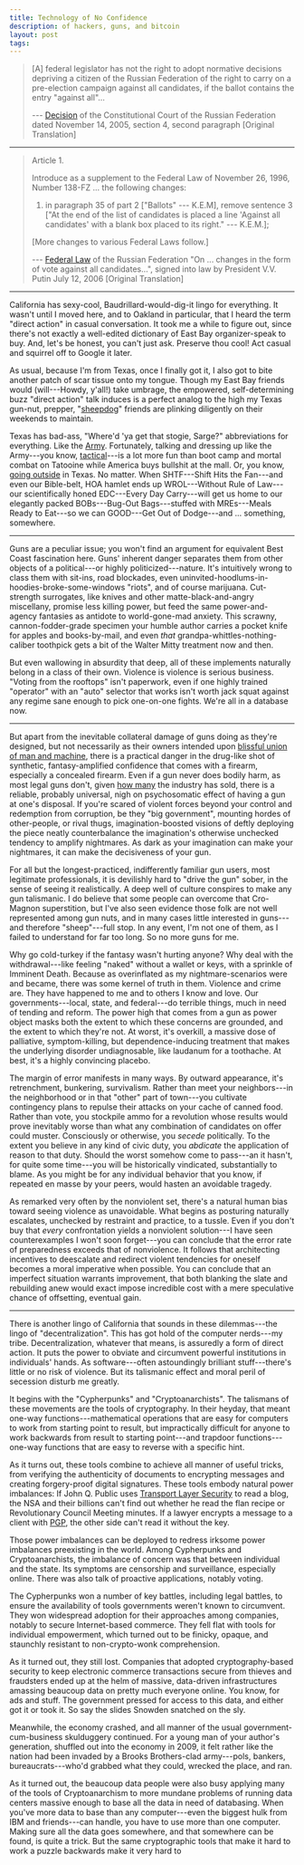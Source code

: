 ```yaml
---
title: Technology of No Confidence
description: of hackers, guns, and bitcoin
layout: post
tags:
---
```


> \[A\] federal legislator has not the right to adopt normative
> decisions depriving a citizen of the Russian Federation of the right
> to carry on a pre-election campaign against all candidates, if the
> ballot contains the entry "against all"...
>
> --- [Decision] of the Constitutional Court of the Russian Federation
> dated November 14, 2005, section 4, second paragraph \[Original
> Translation\]

[Decision]: http://www.echr.ru/documents/doc/12043020/12043020.htm

---

> Article 1.
>
> Introduce as a supplement to the Federal Law of November 26, 1996,
> Number 138-FZ ... the following changes:
>
> 1. in paragraph 35 of part 2 \["Ballots" --- K.E.M\], remove sentence
>    3 \["At the end of the list of candidates is placed a line
>    'Against all candidates' with a blank box placed to its right."
>    --- K.E.M.\];
>
> \[More changes to various Federal Laws follow.\]
>
> --- [Federal Law] of the Russian Federation "On ... changes in the form of
> vote against all candidates...", signed into law by President V.V. Putin
> July 12, 2006 \[Original Translation\]


[Federal Law]: http://pravo.gov.ru/proxy/ips/?docbody=&nd=102107858&rdk=&backlink=1

---

California has sexy-cool, Baudrillard-would-dig-it lingo for
everything.  It wasn't until I moved here, and to Oakland in
particular, that I heard the term "direct action" in casual
conversation. It took me a while to figure out, since there's not
exactly a well-edited dictionary of East Bay organizer-speak to buy.
And, let's be honest, you can't just ask.  Preserve thou cool!
Act casual and squirrel off to Google it later.

As usual, because I'm from Texas, once I finally got it, I also got
to bite another patch of scar tissue onto my tongue.  Though my
East Bay friends would (will---Howdy, y'all!) take umbrage, the
empowered, self-determining buzz "direct action" talk induces is a
perfect analog to the high my Texas gun-nut, prepper, "[sheepdog]"
friends are plinking diligently on their weekends to maintain.

Texas has bad-ass, "Where'd 'ya get that stogie, Sarge?" abbreviations
for everything.  Like the [Army].  Fortunately, talking and dressing
up like the Army---you know, [tactical]---is a lot more fun than
boot camp and mortal combat on Tatooine while America buys bullshit
at the mall.  Or, you know, [going outside] in Texas.  No matter.
When SHTF---Shift Hits the Fan---and even our Bible-belt, HOA hamlet
ends up WROL---Without Rule of Law---our scientifically honed
EDC---Every Day Carry---will get us home to our elegantly packed
BOBs---Bug-Out Bags---stuffed with MREs---Meals Ready to Eat---so we
can GOOD---Get Out of Dodge---and ... something, somewhere.

[sheepdog]: http://www.killology.com/sheep-wolves-and-sheepdogs

[Army]: https://en.wikipedia.org/wiki/Fort_Hood

[going outside]: https://en.wikipedia.org/wiki/Climate_of_Houston

[tactical]: http://lonelymachines.org/mall-ninjas/

---

Guns are a peculiar issue; you won't find an argument for equivalent
Best Coast fascination here.  Guns' inherent danger separates them
from other objects of a political---or highly politicized---nature.
It's intuitively wrong to class them with sit-ins, road blockades,
even uninvited-hoodlums-in-hoodies-broke-some-windows "riots", and
of course marijuana.  Cut-strength surrogates, like knives and other
matte-black-and-angry miscellany, promise less killing power, but
feed the same power-and-agency fantasies as antidote to world-gone-mad
anxiety.  This scrawny, cannon-fodder-grade specimen your humble author
carries a pocket knife for apples and books-by-mail, and even _that_
grandpa-whittles-nothing-caliber toothpick gets a bit of the Walter
Mitty treatment now and then.

But even wallowing in absurdity that deep, all of these implements
naturally belong in a class of their own.  Violence is violence
is serious business.  "Voting from the rooftops" isn't paperwork,
even if one highly trained "operator" with an "auto" selector that
works isn't worth jack squat against any regime sane enough to pick
one-on-one fights.  We're all in a database now.

---

But apart from the inevitable collateral damage of guns doing as
they're designed, but not necessarily as their owners intended upon
[blissful union of man and machine][tractor], there is a practical
danger in the drug-like shot of synthetic, fantasy-amplified confidence
that comes with a firearm, especially a concealed firearm.  Even if a
gun never does bodily harm, as most legal guns don't, given [how many]
the industry has sold, there is a reliable, probably universal, nigh
on psychosomatic effect of having a gun at one's disposal.  If you're
scared of violent forces beyond your control and redemption from
corruption, be they "big government", mounting hordes of other-people,
or rival thugs, imagination-boosted visions of deftly deploying the
piece neatly counterbalance the imagination's otherwise unchecked
tendency to amplify nightmares.  As dark as your imagination can make
your nightmares, it can make the decisiveness of your gun.

[tractor]: https://youtu.be/IUAuFLhCnRM

[how many]: http://www.smallarmssurvey.org/fileadmin/docs/A-Yearbook/2007/en/full/Small-Arms-Survey-2007-Chapter-02-EN.pdf

For all but the longest-practiced, indifferently familiar gun users,
most legitimate professionals, it is devilishly hard to "drive the
gun" sober, in the sense of seeing it realistically.  A deep well
of culture conspires to make any gun talismanic.  I do believe that
some people can overcome that Cro-Magnon superstition, but I've
also seen evidence those folk are not well represented among gun
nuts, and in many cases little interested in guns---and therefore
"sheep"---full stop.  In any event, I'm not one of them, as I failed
to understand for far too long.  So no more guns for me.

Why go cold-turkey if the fantasy wasn't hurting anyone?  Why deal
with the withdrawal---like feeling "naked" without a wallet or
keys, with a sprinkle of Imminent Death.  Because as overinflated
as my nightmare-scenarios were and became, there was some kernel
of truth in them.  Violence and crime are.  They have happened to
me and to others I know and love.  Our governments---local, state,
and federal---do terrible things, much in need of tending and reform.
The power high that comes from a gun as power object masks both the
extent to which these concerns are grounded, and the extent to which
they're not.  At worst, it's overkill, a massive dose of palliative,
symptom-killing, but dependence-inducing treatment that makes the
underlying disorder undiagnosable, like laudanum for a toothache.
At best, it's a highly convincing placebo.

The margin of error manifests in many ways.  By outward appearance,
it's retrenchment, bunkering, survivalism.  Rather than meet your
neighbors---in the neighborhood or in that "other" part of town---you
cultivate contingency plans to repulse their attacks on your cache of
canned food.  Rather than vote, you stockpile ammo for a revolution
whose results would prove inevitably worse than what any combination
of candidates on offer could muster.  Consciously or otherwise,
you _secede_ politically.  To the extent you believe in any kind of
civic duty, you _abdicate_ the application of reason to that duty.
Should the worst somehow come to pass---an it hasn't, for quite some
time---you will be historically vindicated, substantially to blame.
As you might be for any individual behavior that you know, if repeated
en masse by your peers, would hasten an avoidable tragedy.

As remarked very often by the nonviolent set, there's a natural human
bias toward seeing violence as unavoidable.  What begins as posturing
naturally escalates, unchecked by restraint and practice, to a tussle.
Even if you don't buy that _every_ confrontation yields a nonviolent
solution---I have seen counterexamples I won't soon forget---you
can conclude that the error rate of preparedness exceeds that of
nonviolence.  It follows that architecting incentives to deescalate
and redirect violent tendencies for oneself becomes a moral imperative
when possible.  You can conclude that an imperfect situation warrants
improvement, that both blanking the slate and rebuilding anew would
exact impose incredible cost with a mere speculative chance of
offsetting, eventual gain.

---

There is another lingo of California that sounds in these
dilemmas---the lingo of "decentralization".  This has got hold of
the computer nerds---my tribe.  Decentralization, whatever that
means, is assuredly a form of direct action.  It puts the power to
obviate and circumvent powerful institutions in individuals' hands.
As software---often astoundingly brilliant stuff---there's little or
no risk of violence.  But its talismanic effect and moral peril of
secession disturb me greatly.

It begins with the "Cypherpunks" and "Cryptoanarchists".  The talismans
of these movements are the tools of cryptography.  In their heyday,
that meant one-way functions---mathematical operations that are
easy for computers to work from starting point to result, but
impractically difficult for anyone to work backwards from result to
starting point---and trapdoor functions---one-way functions that are
easy to reverse with a specific hint.

As it turns out, these tools combine to achieve all manner of useful
tricks, from verifying the authenticity of documents to encrypting
messages and creating forgery-proof digital signatures.  These tools
embody natural power imbalances:  If John Q. Public uses [Transport
Layer Security] to read a blog, the NSA and their billions can't
find out whether he read the flan recipe or Revolutionary Council
Meeting minutes.  If a lawyer encrypts a message to a client with
[PGP], the other side can't read it without the key.

[Transport Layer Security]: https://tools.ietf.org/html/rfc5246

[PGP]: http://openpgp.org/

Those power imbalances can be deployed to redress irksome
power imbalances preexisting in the world.  Among Cypherpunks and
Cryptoanarchists, the imbalance of concern was that between individual
and the state.  Its symptoms are censorship and surveillance,
especially online.  There was also talk of proactive applications,
notably voting.

The Cypherpunks won a number of key battles, including legal battles,
to ensure the availability of tools governments weren't known to
circumvent.  They won widespread adoption for their approaches among
companies, notably to secure Internet-based commerce.   They fell flat
with tools for individual empowerment, which turned out to be finicky,
opaque, and staunchly resistant to non-crypto-wonk comprehension.

As it turned out, they still lost.  Companies that adopted
cryptography-based security to keep electronic commerce transactions
secure from thieves and fraudsters ended up at the helm of massive,
data-driven infrastructures amassing beaucoup data on pretty much
everyone online.  You know, for ads and stuff.  The government pressed
for access to this data, and either got it or took it.  So say the
slides Snowden snatched on the sly.

Meanwhile, the economy crashed, and all manner of the usual
government-cum-business skulduggery continued.  For a young man of
your author's generation, shuffled out into the economy in 2009, it
felt rather like the nation had been invaded by a Brooks Brothers-clad
army---pols, bankers, bureaucrats---who'd grabbed what they could,
wrecked the place, and ran.

As it turned out, the beaucoup data people were also busy applying many
of the tools of Cryptoanarchism to more mundane problems of running
data centers massive enough to base all the data in need of databasing.
When you've more data to base than any computer---even the biggest
hulk from IBM and friends---can handle, you have to use more than one
computer.  Making sure all the data goes somewhere, and that somewhere
can be found, is quite a trick.  But the same cryptographic tools
that make it hard to work a puzzle backwards make it very hard to

